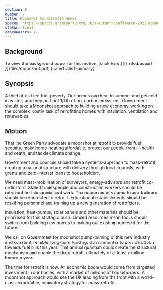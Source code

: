 ```yaml
---
section: E
number: 7
title: Moonshot to Retrofit Homes
spaces: https://spaces.greenparty.org.uk/s/autumn-conference-2022-agenda-forum/?contentId=102562
status: final
coproposers: 17
---
```

## Background
To view the background paper for this motion, [click here.]({{ site.baseurl }}/files/moonshot.pdf)
{:.alert .alert-primary}

## Synopsis
A third of us face fuel-poverty. Our homes overheat in summer and get cold in winter; and they puff out 1/5th of our carbon emissions. Government should take a Moonshot approach to building a new economy, working on the complex, costly task of retrofitting homes with insulation, ventilation and renewables.

## Motion
That the Green Party advocate a moonshot at retrofit to provide fuel security, make home-heating affordable, protect our people from ill-health and death, and tackle climate change.

Government and councils should take a systems-approach to mass-retrofit; creating a national structure with delivery through local councils; with grants and zero-interest loans to householders.

We need mass-mobilisation of surveyors, energy-advisors and retrofit co-ordinators. Skilled tradespeople and construction workers should be retrained for this specialised work. The resources of volume house-builders should be re-directed to retrofit. Educational establishments should be reskilling personnel and training up a new generation of retrofitters.

Insulation, heat-pumps, solar panels and other materials should be prioritised for this strategic push. Limited resources mean focus should switch from building new homes to making our existing homes fit for the future.

We call on Government for moonshot pump-priming of this new industry and constant, reliable, long-term funding. Government is to provide £30bn towards fuel bills this year. That annual quantum could create the structural mechanism and enable the deep retrofit ultimately of at least a million homes a year.

The time for retrofit is now. An economic boom would come from targetted investment in our homes, with a market of millions of householders. A moonshot approach would see the UK leading from the front with a world-class, exportable, innovatory strategy for mass-retrofit.
